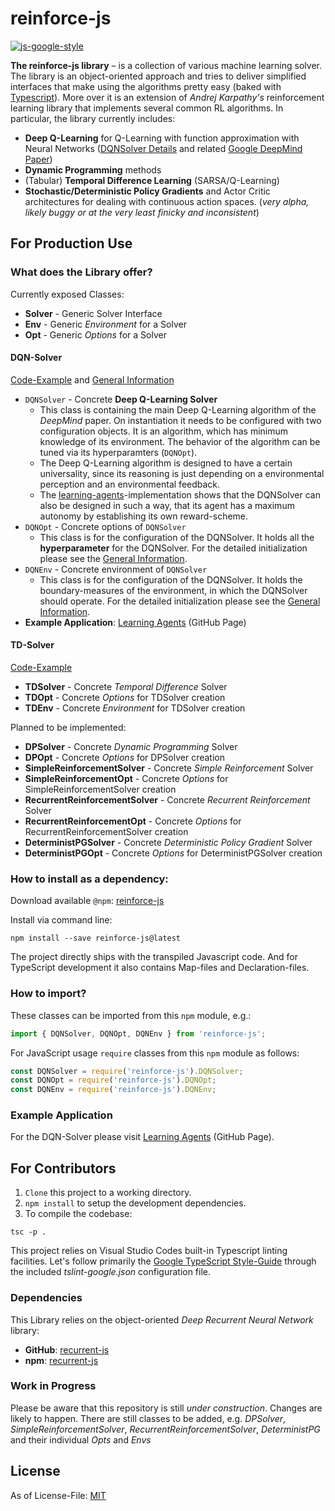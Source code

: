 # reinforce-js
[![js-google-style](https://img.shields.io/badge/code%20style-google-blue.svg)](https://google.github.io/styleguide/jsguide.html)

[dqn-solver]: examples/dqn-solver.md
[dqn-solver-src]: examples/dqn-solver-src.md
[td-solver-src]: examples/td-solver-src.md

**The reinforce-js library** &ndash; is a collection of various machine learning solver. The library is an object-oriented approach and tries to deliver simplified interfaces that make using the algorithms pretty easy (baked with [Typescript](https://github.com/Microsoft/TypeScript)). More over it is an extension of _Andrej Karpathy's_ reinforcement learning library that implements several common RL algorithms.
In particular, the library currently includes:

* **Deep Q-Learning** for Q-Learning with function approximation with Neural Networks ([DQNSolver Details][dqn-solver] and related [Google DeepMind Paper](https://www.nature.com/articles/nature14236))
* **Dynamic Programming** methods
* (Tabular) **Temporal Difference Learning** (SARSA/Q-Learning)
* **Stochastic/Deterministic Policy Gradients** and Actor Critic architectures for dealing with continuous action spaces. (_very alpha, likely buggy or at the very least finicky and inconsistent_)

## For Production Use

### What does the Library offer?

Currently exposed Classes:

* **Solver** - Generic Solver Interface
* **Env** - Generic *Environment* for a Solver
* **Opt** - Generic *Options* for a Solver

#### DQN-Solver

[Code-Example][dqn-solver-src] and [General Information][dqn-solver]

* `DQNSolver` - Concrete **Deep Q-Learning Solver**
  * This class is containing the main Deep Q-Learning algorithm of the *DeepMind* paper. On instantiation it needs to be configured with two configuration objects. It is an algorithm, which has minimum knowledge of its environment. The behavior of the algorithm can be tuned via its hyperparamters (`DQNOpt`).
  * The Deep Q-Learning algorithm is designed to have a certain universality, since its reasoning is just depending on a environmental perception and an environmental feedback.
  * The [learning-agents](https://mvrahden.github.io/learning-agents)-implementation shows that the DQNSolver can also be designed in such a way, that its agent has a maximum autonomy by establishing its own reward-scheme.
* `DQNOpt` - Concrete options of `DQNSolver`
  * This class is for the configuration of the DQNSolver. It holds all the **hyperparameter** for the DQNSolver. For the detailed initialization please see the [General Information][dqn-solver].
* `DQNEnv` - Concrete environment of `DQNSolver`
  * This class is for the configuration of the DQNSolver. It holds the boundary-measures of the environment, in which the DQNSolver should operate. For the detailed initialization please see the [General Information][dqn-solver].
* **Example Application**: [Learning Agents](https://mvrahden.github.io/learning-agents) (GitHub Page)

#### TD-Solver 

[Code-Example][td-solver-src]

* **TDSolver** - Concrete *Temporal Difference* Solver
* **TDOpt** - Concrete *Options* for TDSolver creation
* **TDEnv** - Concrete *Environment* for TDSolver creation

Planned to be implemented:

* **DPSolver** - Concrete *Dynamic Programming* Solver
* **DPOpt** - Concrete *Options* for DPSolver creation
* **SimpleReinforcementSolver** - Concrete *Simple Reinforcement* Solver
* **SimpleReinforcementOpt** - Concrete *Options* for SimpleReinforcementSolver creation
* **RecurrentReinforcementSolver** - Concrete *Recurrent Reinforcement* Solver
* **RecurrentReinforcementOpt** - Concrete *Options* for RecurrentReinforcementSolver creation
* **DeterministPGSolver** - Concrete *Deterministic Policy Gradient* Solver
* **DeterministPGOpt** - Concrete *Options* for DeterministPGSolver creation

### How to install as a dependency:

Download available `@npm`: [reinforce-js](https://www.npmjs.com/package/reinforce-js)

Install via command line:

```
npm install --save reinforce-js@latest
```

The project directly ships with the transpiled Javascript code.
And for TypeScript development it also contains Map-files and Declaration-files.

### How to import?

These classes can be imported from this `npm` module, e.g.:
```typescript
import { DQNSolver, DQNOpt, DQNEnv } from 'reinforce-js';
```

For JavaScript usage `require` classes from this `npm` module as follows:
```javascript
const DQNSolver = require('reinforce-js').DQNSolver;
const DQNOpt = require('reinforce-js').DQNOpt;
const DQNEnv = require('reinforce-js').DQNEnv;
```

### Example Application

For the DQN-Solver please visit [Learning Agents](https://mvrahden.github.io/learning-agents) (GitHub Page).

## For Contributors

1. `Clone` this project to a working directory.
2. `npm install` to setup the development dependencies.
3. To compile the codebase:

```
tsc -p .
```

This project relies on Visual Studio Codes built-in Typescript linting facilities. Let's follow primarily the [Google TypeScript Style-Guide](https://github.com/google/ts-style) through the included *tslint-google.json* configuration file.

### Dependencies

This Library relies on the object-oriented _Deep Recurrent Neural Network_ library:

* **GitHub**: [recurrent-js](https://github.com/mvrahden/recurrent-js)
* **npm**: [recurrent-js](https://www.npmjs.com/package/recurrent-js)

### Work in Progress
Please be aware that this repository is still _under construction_. Changes are likely to happen.
There are still classes to be added, e.g. *DPSolver*, *SimpleReinforcementSolver*, *RecurrentReinforcementSolver*, *DeterministPG* and their individual *Opts* and *Envs*

## License

As of License-File: [MIT](LICENSE)
